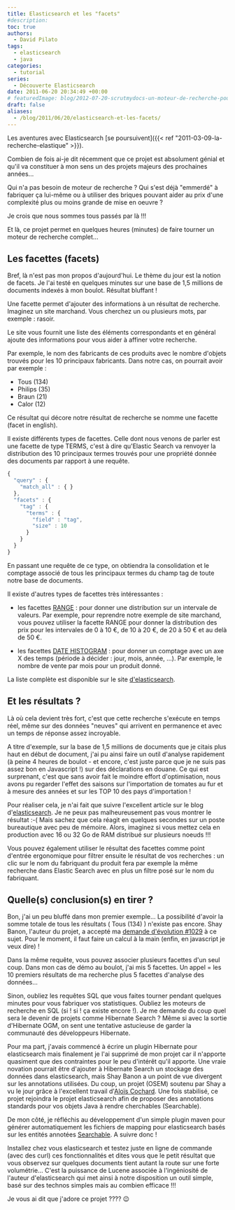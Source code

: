 ```yaml
---
title: Elasticsearch et les "facets"
#description: 
toc: true
authors:
  - David Pilato
tags:
  - elasticsearch
  - java
categories:
  - tutorial
series:
  - Découverte Elasticsearch
date: 2011-06-20 20:34:49 +00:00
# featuredImage: blog/2012-07-20-scrutmydocs-un-moteur-de-recherche-pour-documents/scrutmydocs.png
draft: false
aliases:
  - /blog/2011/06/20/elasticsearch-et-les-facets/
---
```


Les aventures avec Elasticsearch [se poursuivent]({{< ref "2011-03-09-la-recherche-elastique" >}}).

Combien de fois ai-je dit récemment que ce projet est absolument génial et qu'il va constituer à mon sens un des projets majeurs des prochaines années...

Qui n'a pas besoin de moteur de recherche ? Qui s'est déjà "emmerdé" à fabriquer ça lui-même ou à utiliser des briques pouvant aider au prix d'une complexité plus ou moins grande de mise en oeuvre ?

Je crois que nous sommes tous passés par là !!!

Et là, ce projet permet en quelques heures (minutes) de faire tourner un moteur de recherche complet...

<!-- more -->

## Les facettes (facets)

Bref, là n'est pas mon propos d'aujourd'hui. Le thème du jour est la notion de facets. Je l'ai testé en quelques minutes sur une base de 1,5 millions de documents indexés à mon boulot. Résultat bluffant !

Une facette permet d'ajouter des informations à un résultat de recherche. Imaginez un site marchand. Vous cherchez un ou plusieurs mots, par exemple : rasoir.

Le site vous fournit une liste des éléments correspondants et en général ajoute des informations pour vous aider à affiner votre recherche.

Par exemple, le nom des fabricants de ces produits avec le nombre d'objets trouvés pour les 10 principaux fabricants. Dans notre cas, on pourrait avoir par exemple :

* Tous (134)
* Philips (35)
* Braun (21)
* Calor (12)

Ce résultat qui décore notre résultat de recherche se nomme une facette (facet in english).

Il existe différents types de facettes. Celle dont nous venons de parler est une facette de type TERMS, c'est à dire qu'Elastic Search va renvoyer la distribution des 10 principaux termes trouvés pour une propriété donnée des documents par rapport à une requête.

```js
{
  "query" : {
    "match_all" : { }
  },
  "facets" : {
    "tag" : {
      "terms" : {
        "field" : "tag",
        "size" : 10
      }
    }
  }
}
```

En passant une requête de ce type, on obtiendra la consolidation et le comptage associé de tous les principaux termes du champ tag de toute notre base de documents.

Il existe d'autres types de facettes très intéressantes :

* les facettes [RANGE](http://www.elastic.co/guide/en/elasticsearch/reference/0.90/search-facets-range-facet.html) : pour donner une distribution sur un intervale de valeurs. Par exemple, pour reprendre notre exemple de site marchand, vous pouvez utiliser la facette RANGE pour donner la distribution des prix pour les intervales de 0 à 10 €, de 10 à 20 €, de 20 à 50 € et au delà de 50 €.

* les facettes [DATE HISTOGRAM](http://www.elastic.co/guide/en/elasticsearch/reference/0.90/search-facets-date-histogram-facet.html) : pour donner un comptage avec un axe X des temps (période à décider : jour, mois, année, ...). Par exemple, le nombre de vente par mois pour un produit donné.

La liste complète est disponible sur le site [d'elasticsearch](http://www.elastic.co/guide/en/elasticsearch/reference/0.90/search-facets.html).

## Et les résultats ?

Là où cela devient très fort, c'est que cette recherche s'exécute en temps réel, même sur des données "neuves" qui arrivent en permanence et avec un temps de réponse assez incroyable.

A titre d'exemple, sur la base de 1,5 millions de documents que je citais plus haut en début de document, j'ai pu ainsi faire un outil d'analyse rapidement (à peine 4 heures de boulot - et encore, c'est juste parce que je ne suis pas assez bon en Javascript !) sur des déclarations en douane. Ce qui est surprenant, c'est que sans avoir fait le moindre effort d'optimisation, nous avons pu regarder l'effet des saisons sur l'importation de tomates au fur et à mesure des années et sur les TOP 10 des pays d'importation !

Pour réaliser cela, je n'ai fait que suivre l'excellent article sur le blog d'[elasticsearch](https://www.elastic.co/blog/data-visualization-with-elasticsearch-and-protovis/). Je ne peux pas malheureusement pas vous montrer le résultat :-( Mais sachez que cela réagit en quelques secondes sur un poste bureautique avec peu de mémoire. Alors, imaginez si vous mettez cela en production avec 16 ou 32 Go de RAM distribué sur plusieurs noeuds !!!

Vous pouvez également utiliser le résultat des facettes comme point d'entrée ergonomique pour filtrer ensuite le résultat de vos recherches : un clic sur le nom du fabriquant du produit fera par exemple la même recherche dans Elastic Search avec en plus un filtre posé sur le nom du fabriquant.

## Quelle(s) conclusion(s) en tirer ?

Bon, j'ai un peu bluffé dans mon premier exemple... La possibilité d'avoir la somme totale de tous les résultats ( Tous (134) ) n'existe pas encore. Shay Banon, l'auteur du projet, a accepté ma [demande d'évolution #1029](https://github.com/elastic/elasticsearch/issues/1029) à ce sujet. Pour le moment, il faut faire un calcul à la main (enfin, en javascript je veux dire) !

Dans la même requête, vous pouvez associer plusieurs facettes d'un seul coup. Dans mon cas de démo au boulot, j'ai mis 5 facettes. Un appel = les 10 premiers résultats de ma recherche plus 5 facettes d'analyse des données...

Sinon, oubliez les requêtes SQL que vous faites tourner pendant quelques minutes pour vous fabriquer vos statistiques. Oubliez les moteurs de recherche en SQL (si ! si ! ça existe encore !). Je me demande du coup quel sera le devenir de projets comme Hibernate Search ? Même si avec la sortie d'Hibernate OGM, on sent une tentative astucieuse de garder la communauté des développeurs Hibernate.

Pour ma part, j'avais commencé à écrire un plugin Hibernate pour elasticsearch mais finalement je l'ai supprimé de mon projet car il n'apporte quasiment que des contraintes pour le peu d'intérêt qu'il apporte. Une vraie novation pourrait être d'ajouter à Hibernate Search un stockage des données dans elasticsearch, mais Shay Banon a un point de vue divergent sur les annotations utilisées. Du coup, un projet (OSEM) soutenu par Shay a vu le jour grâce à l'excellent travail d'[Aloïs Cochard](https://github.com/aloiscochard/elasticsearch-osem). Une fois stabilisé, ce projet rejoindra le projet elasticsearch afin de proposer des annotations standards pour vos objets Java à rendre cherchables (Searchable).

De mon côté, je réfléchis au développement d'un simple plugin maven pour générer automatiquement les fichiers de mapping pour elasticsearch basés sur les entités annotées [Searchable](https://github.com/aloiscochard/elasticsearch-osem/blob/master/src/main/java/org/elasticsearch/osem/annotations/Searchable.java). A suivre donc !

Installez chez vous elasticsearch et testez juste en ligne de commande (avec des curl) ces fonctionnalités et dites vous que le petit résultat que vous observez sur quelques documents tient autant la route sur une forte volumétrie... C'est la puissance de Lucene associée à l'ingéniosité de l'auteur d'elasticsearch qui met ainsi à notre disposition un outil simple, basé sur des technos simples mais au combien efficace !!!

Je vous ai dit que j'adore ce projet ???? 😉
